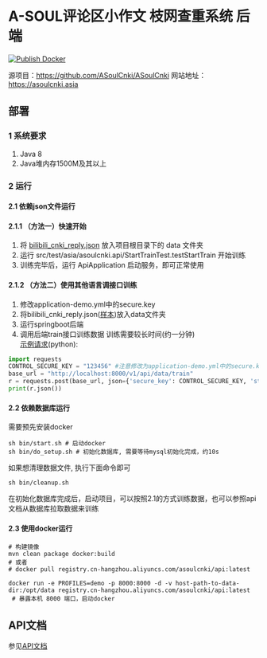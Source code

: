 # A-SOUL评论区小作文 枝网查重系统 后端

[![Publish Docker](https://github.com/ASoulCnki/ASoulCnkiBackend/actions/workflows/build-docker.yml/badge.svg?branch=master)](https://github.com/ASoulCnki/ASoulCnkiBackend/actions/workflows/build-docker.yml)

源项目：https://github.com/ASoulCnki/ASoulCnki
网站地址：https://asoulcnki.asia

## 部署

### 1 系统要求

1. Java 8
2. Java堆内存1500M及其以上

### 2 运行

#### 2.1 依赖json文件运行

#### 2.1.1 （方法一）快速开始
1. 将 [bilibili_cnki_reply.json](https://drive.google.com/file/d/151oz560vj2T2uwxYrRbxq1NPYwvx_dNf/view?usp=sharing) 放入项目根目录下的 data 文件夹
2. 运行 src/test/asia/asoulcnki.api/StartTrainTest.testStartTrain 开始训练
3. 训练完毕后，运行 ApiApplication 启动服务，即可正常使用

#### 2.1.2 （方法二）使用其他语言调接口训练
1. 修改application-demo.yml中的secure.key
2. 将bilibili_cnki_reply.json([样本](https://drive.google.com/file/d/151oz560vj2T2uwxYrRbxq1NPYwvx_dNf/view?usp=sharing))放入data文件夹
3. 运行springboot后端
4. 调用后端train接口训练数据 训练需要较长时间(约一分钟)  
   [示例请求](./dev/start_train.py)(python):

```python
import requests
CONTROL_SECURE_KEY = "123456" #注意修改为application-demo.yml中的secure.key
base_url = "http://localhost:8000/v1/api/data/train"
r = requests.post(base_url, json={'secure_key': CONTROL_SECURE_KEY, 'start_time': 0})
print(r.json())
```

#### 2.2 依赖数据库运行

需要预先安装docker

```shell
sh bin/start.sh # 启动docker
sh bin/do_setup.sh # 初始化数据库, 需要等待mysql初始化完成，约10s
```

如果想清理数据文件, 执行下面命令即可

```shell
sh bin/cleanup.sh 
```

在初始化数据库完成后，启动项目，可以按照2.1的方式训练数据，也可以参照api文档从数据库拉取数据来训练

#### 2.3 使用docker运行

```shell
# 构建镜像
mvn clean package docker:build
# 或者
# docker pull registry.cn-hangzhou.aliyuncs.com/asoulcnki/api:latest

docker run -e PROFILES=demo -p 8000:8000 -d -v host-path-to-data-dir:/opt/data registry.cn-hangzhou.aliyuncs.com/asoulcnki/api:latest
 # 暴露本机 8000 端口，启动docker
```

## API文档

参见[API文档](./api.md)
